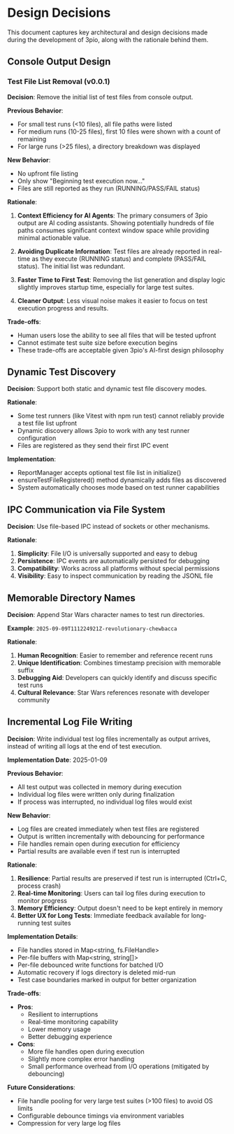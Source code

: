 # Design Decisions

This document captures key architectural and design decisions made during the development of 3pio, along with the rationale behind them.

## Console Output Design

### Test File List Removal (v0.0.1)

**Decision**: Remove the initial list of test files from console output.

**Previous Behavior**: 
- For small test runs (<10 files), all file paths were listed
- For medium runs (10-25 files), first 10 files were shown with a count of remaining
- For large runs (>25 files), a directory breakdown was displayed

**New Behavior**:
- No upfront file listing
- Only show "Beginning test execution now..."
- Files are still reported as they run (RUNNING/PASS/FAIL status)

**Rationale**:
1. **Context Efficiency for AI Agents**: The primary consumers of 3pio output are AI coding assistants. Showing potentially hundreds of file paths consumes significant context window space while providing minimal actionable value.

2. **Avoiding Duplicate Information**: Test files are already reported in real-time as they execute (RUNNING status) and complete (PASS/FAIL status). The initial list was redundant.

3. **Faster Time to First Test**: Removing the list generation and display logic slightly improves startup time, especially for large test suites.

4. **Cleaner Output**: Less visual noise makes it easier to focus on test execution progress and results.

**Trade-offs**:
- Human users lose the ability to see all files that will be tested upfront
- Cannot estimate test suite size before execution begins
- These trade-offs are acceptable given 3pio's AI-first design philosophy

## Dynamic Test Discovery

**Decision**: Support both static and dynamic test file discovery modes.

**Rationale**:
- Some test runners (like Vitest with npm run test) cannot reliably provide a test file list upfront
- Dynamic discovery allows 3pio to work with any test runner configuration
- Files are registered as they send their first IPC event

**Implementation**:
- ReportManager accepts optional test file list in initialize()
- ensureTestFileRegistered() method dynamically adds files as discovered
- System automatically chooses mode based on test runner capabilities

## IPC Communication via File System

**Decision**: Use file-based IPC instead of sockets or other mechanisms.

**Rationale**:
1. **Simplicity**: File I/O is universally supported and easy to debug
2. **Persistence**: IPC events are automatically persisted for debugging
3. **Compatibility**: Works across all platforms without special permissions
4. **Visibility**: Easy to inspect communication by reading the JSONL file

## Memorable Directory Names

**Decision**: Append Star Wars character names to test run directories.

**Example**: `2025-09-09T111224921Z-revolutionary-chewbacca`

**Rationale**:
1. **Human Recognition**: Easier to remember and reference recent runs
2. **Unique Identification**: Combines timestamp precision with memorable suffix
3. **Debugging Aid**: Developers can quickly identify and discuss specific test runs
4. **Cultural Relevance**: Star Wars references resonate with developer community

## Incremental Log File Writing

**Decision**: Write individual test log files incrementally as output arrives, instead of writing all logs at the end of test execution.

**Implementation Date**: 2025-01-09

**Previous Behavior**:
- All test output was collected in memory during execution
- Individual log files were written only during finalization
- If process was interrupted, no individual log files would exist

**New Behavior**:
- Log files are created immediately when test files are registered
- Output is written incrementally with debouncing for performance
- File handles remain open during execution for efficiency
- Partial results are available even if test run is interrupted

**Rationale**:
1. **Resilience**: Partial results are preserved if test run is interrupted (Ctrl+C, process crash)
2. **Real-time Monitoring**: Users can tail log files during execution to monitor progress
3. **Memory Efficiency**: Output doesn't need to be kept entirely in memory
4. **Better UX for Long Tests**: Immediate feedback available for long-running test suites

**Implementation Details**:
- File handles stored in Map<string, fs.FileHandle>
- Per-file buffers with Map<string, string[]>
- Per-file debounced write functions for batched I/O
- Automatic recovery if logs directory is deleted mid-run
- Test case boundaries marked in output for better organization

**Trade-offs**:
- **Pros**:
  - Resilient to interruptions
  - Real-time monitoring capability
  - Lower memory usage
  - Better debugging experience
- **Cons**:
  - More file handles open during execution
  - Slightly more complex error handling
  - Small performance overhead from I/O operations (mitigated by debouncing)

**Future Considerations**:
- File handle pooling for very large test suites (>100 files) to avoid OS limits
- Configurable debounce timings via environment variables
- Compression for very large log files
